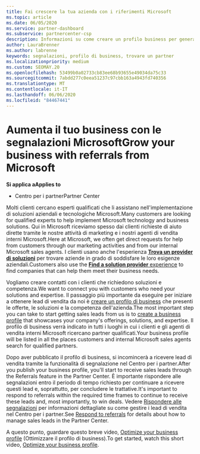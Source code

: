 ```yaml
---
title: Fai crescere la tua azienda con i riferimenti Microsoft
ms.topic: article
ms.date: 06/05/2020
ms.service: partner-dashboard
ms.subservice: partnercenter-csp
description: Informazioni su come creare un profilo business per generare lead di vendita attraverso la funzionalità dei riferimenti del centro per i partner e quindi per rispondere a questi riferimenti.
author: LauraBrenner
ms.author: labrenne
keywords: segnalazioni, profilo di business, trovare un partner
ms.localizationpriority: medium
ms.custom: SEOMAY.20
ms.openlocfilehash: 53499b0a02733cb83ee68b93655e49034da75c33
ms.sourcegitcommit: 7abdd277c0eea51237c97cbb163a4943fd740356
ms.translationtype: MT
ms.contentlocale: it-IT
ms.lasthandoff: 06/06/2020
ms.locfileid: "84467441"
---
```

<!-- FWLink:  https://go.microsoft.com/fwlink/?linkid=849775 (top of page) -->

# <a name="grow-your-business-with-referrals-from-microsoft"></a><span data-ttu-id="39469-104">Aumenta il tuo business con le segnalazioni Microsoft</span><span class="sxs-lookup"><span data-stu-id="39469-104">Grow your business with referrals from Microsoft</span></span>

<span data-ttu-id="39469-105">**Si applica a**</span><span class="sxs-lookup"><span data-stu-id="39469-105">**Applies to**</span></span>

- <span data-ttu-id="39469-106">Centro per i partner</span><span class="sxs-lookup"><span data-stu-id="39469-106">Partner Center</span></span>

<span data-ttu-id="39469-107">Molti clienti cercano esperti qualificati che li assistano nell'implementazione di soluzioni aziendali e tecnologiche Microsoft.</span><span class="sxs-lookup"><span data-stu-id="39469-107">Many customers are looking for qualified experts to help implement Microsoft technology and business solutions.</span></span> <span data-ttu-id="39469-108">Qui in Microsoft riceviamo spesso dai clienti richieste di aiuto dirette tramite le nostre attività di marketing e i nostri agenti di vendita interni Microsoft.</span><span class="sxs-lookup"><span data-stu-id="39469-108">Here at Microsoft, we often get direct requests for help from customers through our marketing activities and from our internal Microsoft sales agents.</span></span> <span data-ttu-id="39469-109">I clienti usano anche l'esperienza [**Trova un provider di soluzioni**](https://www.microsoft.com/solution-providers/search) per trovare aziende in grado di soddisfare le loro esigenze aziendali.</span><span class="sxs-lookup"><span data-stu-id="39469-109">Customers also use the [**Find a solution provider** experience](https://www.microsoft.com/solution-providers/search) to find companies that can help them meet their business needs.</span></span> 

<span data-ttu-id="39469-110">Vogliamo creare contatti con i clienti che richiedono soluzioni e competenza.</span><span class="sxs-lookup"><span data-stu-id="39469-110">We want to connect you with customers who need your solutions and expertise.</span></span> <span data-ttu-id="39469-111">Il passaggio più importante da eseguire per iniziare a ottenere lead di vendita da noi è [creare un profilo di business](create-a-marketing-profile.md) che presenti le offerte, le soluzioni e la competenza dell'azienda.</span><span class="sxs-lookup"><span data-stu-id="39469-111">The most important step you can take to start getting sales leads from us is to [create a business profile](create-a-marketing-profile.md) that showcases your company's offerings, solutions, and expertise.</span></span> <span data-ttu-id="39469-112">Il profilo di business verrà indicato in tutti i luoghi in cui i clienti e gli agenti di vendita interni Microsoft ricercano partner qualificati.</span><span class="sxs-lookup"><span data-stu-id="39469-112">Your business profile will be listed in all the places customers and internal Microsoft sales agents search for qualified partners.</span></span> 

 <span data-ttu-id="39469-113">Dopo aver pubblicato il profilo di business, si incomincerà a ricevere lead di vendita tramite la funzionalità di segnalazione nel Centro per i partner.</span><span class="sxs-lookup"><span data-stu-id="39469-113">After you publish your business profile, you'll start to receive sales leads through the Referrals feature in the Partner Center.</span></span> <span data-ttu-id="39469-114">È importante rispondere alle segnalazioni entro il periodo di tempo richiesto per continuare a ricevere questi lead e, soprattutto, per concludere le trattative.</span><span class="sxs-lookup"><span data-stu-id="39469-114">It's important to respond to referrals within the required time frames to continue to receive these leads and, most importantly, to win deals.</span></span> <span data-ttu-id="39469-115">Vedere [Rispondere alle segnalazioni](responding-to-referrals.md) per informazioni dettagliate su come gestire i lead di vendita nel Centro per i partner.</span><span class="sxs-lookup"><span data-stu-id="39469-115">See [Respond to referrals](responding-to-referrals.md) for details about how to manage sales leads in the Partner Center.</span></span>  

<span data-ttu-id="39469-116">A questo punto, guardare questo breve video, [Optimize your business profile](https://player.vimeo.com/video/252788046) (Ottimizzare il profilo di business).</span><span class="sxs-lookup"><span data-stu-id="39469-116">To get started, watch this short video, [Optimize your business profile](https://player.vimeo.com/video/252788046).</span></span>  

<!-- 
*  [Analyze your business profile](analyze-your-marketing-profile.md) Regularly review and optimize your business profile to make sure you're getting in front of your target customers.
-->

